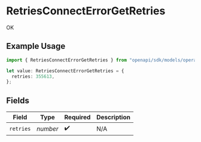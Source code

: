 # RetriesConnectErrorGetRetries

OK

## Example Usage

```typescript
import { RetriesConnectErrorGetRetries } from "openapi/sdk/models/operations";

let value: RetriesConnectErrorGetRetries = {
  retries: 355613,
};
```

## Fields

| Field              | Type               | Required           | Description        |
| ------------------ | ------------------ | ------------------ | ------------------ |
| `retries`          | *number*           | :heavy_check_mark: | N/A                |